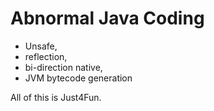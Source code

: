 Abnormal Java Coding
=====

* Unsafe, 
* reflection, 
* bi-direction native, 
* JVM bytecode generation
 
All of this is Just4Fun.
